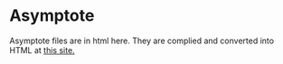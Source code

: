# Asymptote
Asymptote files are in html here. They are complied and converted into HTML at [this site.](http://asymptote.ualberta.ca/)
